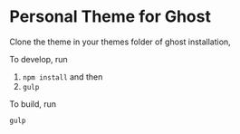 # Personal Theme for Ghost

Clone the theme in your themes folder of ghost installation,

To develop, run
 1. `npm install` and then
 2. `gulp`

To build, run 
```
gulp
```
